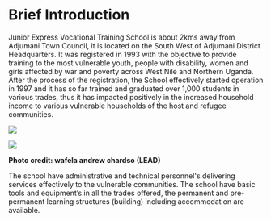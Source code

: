 # Brief Introduction

Junior Express Vocational Training School is about 2kms away from Adjumani Town Council, it is located on the South West of Adjumani District Headquarters. It was registered in 1993 with the objective to provide training to the most vulnerable youth, people with disability, women and girls affected by war and poverty across West Nile and Northern Uganda. After the process of the registration, the School effectively started operation in 1997 and it has so far trained and graduated over 1,000 students in various trades, thus it has impacted positively in the increased household income to various vulnerable households of the host and refugee communities.




![](images/school.jpg)






![](images/sch.jpg)




**Photo credit: wafela andrew chardso (LEAD)**


The school have administrative and technical personnel's delivering services effectively to the vulnerable communities. The school have basic tools and equipment’s in all the trades offered, the permanent and pre-permanent learning structures (building) including accommodation are available.

